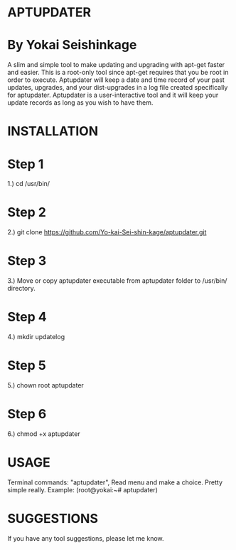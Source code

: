 # APTUPDATER

# By Yokai Seishinkage

A slim and simple tool to make updating and upgrading with apt-get faster and easier. This is a root-only tool since apt-get 
requires that you be root in order to execute. Aptupdater will keep a date and time record of your past updates, upgrades, and 
your dist-upgrades in a log file created specifically for aptupdater. Aptupdater is a user-interactive tool and it will keep 
your update records as long as you wish to have them. 

# INSTALLATION
# Step 1
1.) cd /usr/bin/
# Step 2
2.) git clone https://github.com/Yo-kai-Sei-shin-kage/aptupdater.git
# Step 3
3.) Move or copy aptupdater executable from aptupdater folder to /usr/bin/ directory.
# Step 4
4.) mkdir updatelog
# Step 5
5.) chown root aptupdater
# Step 6
6.) chmod +x aptupdater

# USAGE
Terminal commands: "aptupdater", Read menu and make a choice. Pretty simple really.
Example: (root@yokai:~# aptupdater)

# SUGGESTIONS

If you have any tool suggestions, please let me know.

